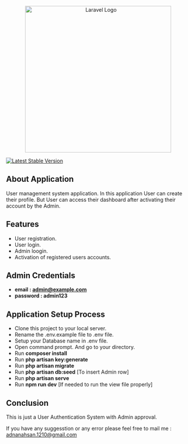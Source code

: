 <p align="center"><a href="https://laravel.com" target="_blank"><img src="https://raw.githubusercontent.com/laravel/art/master/logo-lockup/5%20SVG/2%20CMYK/1%20Full%20Color/laravel-logolockup-cmyk-red.svg" width="400" alt="Laravel Logo"></a></p>

<a href="https://packagist.org/packages/laravel/framework"><img src="https://img.shields.io/packagist/v/laravel/framework" alt="Latest Stable Version"></a>
</p>

## About Application

User management system application. In this application User can create their profile. But User can access their dashboard after activating their account by the Admin.

## Features

- User registration.
- User login.
- Admin loogin.
- Activation of registered users accounts.


## Admin Credentials

- **email : admin@example.com**
- **password : admin123**


## Application Setup Process

- Clone this project to your local server.
- Rename the .env.example file to .env file.
- Setup your Database name in .env file.
- Open command prompt. And go to your directory.
- Run **composer install**
- Run **php artisan key:generate**
- Run **php artisan migrate**
- Run **php artisan db:seed** [To insert Admin row]
- Run **php artisan serve**
- Run **npm run dev** [If needed to run the view file properly]


## Conclusion

This is just a User Authentication System with Admin approval.

If you have any suggesstion or any error please feel free to mail me : [adnanahsan.1210@gmail.com](mailto:adnanahsan.1210@gmail.com)
